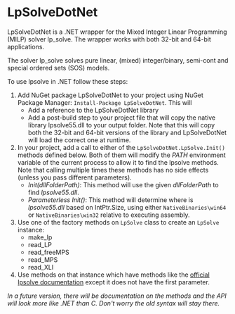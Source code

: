 # LpSolveDotNet
LpSolveDotNet is a .NET wrapper for the Mixed Integer Linear Programming (MILP) solver lp_solve. The wrapper works with both 32-bit and 64-bit applications.

The solver lp_solve solves pure linear, (mixed) integer/binary, semi-cont and special ordered sets (SOS) models.

To use lpsolve in .NET follow these steps:

1. Add NuGet package LpSolveDotNet to your project using NuGet Package Manager: `Install-Package LpSolveDotNet`. This will
   * Add a reference to the LpSolveDotNet library
   * Add a post-build step to your project file that will copy the native library lpsolve55.dll to your output folder. Note that this will copy both the 32-bit and 64-bit versions of the library and LpSolveDotNet  will load the correct one at runtime.
2. In your project, add a call to either of the `LpSolveDotNet.LpSolve.Init()` methods defined below. Both of them will modify the *PATH* environment variable of the current process to allow it to find the lpsolve methods. Note that calling multiple times these methods has no side effects (unless you pass different parameters).
   * *Init(dllFolderPath)*:  This method will use the given *dllFolderPath* to find *lpsolve55.dll*.
   * *Parameterless Init()*:  This method will determine where is *lpsolve55.dll* based on IntPtr.Size, using either `NativeBinaries\win64` or `NativeBinaries\win32` relative to executing assembly.
3. Use one of the factory methods on `LpSolve` class to create an `LpSolve` instance:
   * make_lp
   * read_LP
   * read_freeMPS
   * read_MPS
   * read_XLI
4. Use methods on that instance which have methods like the [official lpsolve documentation](http://lpsolve.sourceforge.net/5.5/index.htm) except it does not have the first parameter.

*In a future version, there will be documentation on the methods and the API will look more like .NET than C. Don't worry the old syntax will stay there.*